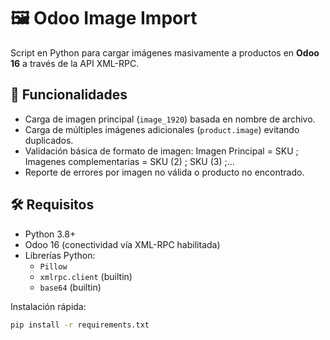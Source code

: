 # 🖼️ Odoo Image Import

Script en Python para cargar imágenes masivamente a productos en **Odoo 16** a través de la API XML-RPC.

## 🚀 Funcionalidades

- Carga de imagen principal (`image_1920`) basada en nombre de archivo.
- Carga de múltiples imágenes adicionales (`product.image`) evitando duplicados.
- Validación básica de formato de imagen: Imagen Principal = SKU ; Imagenes complementarias = SKU (2) ; SKU (3) ;...
- Reporte de errores por imagen no válida o producto no encontrado.

## 🛠️ Requisitos

- Python 3.8+
- Odoo 16 (conectividad vía XML-RPC habilitada)
- Librerías Python:
  - `Pillow`
  - `xmlrpc.client` (builtin)
  - `base64` (builtin)

Instalación rápida:

```bash
pip install -r requirements.txt
